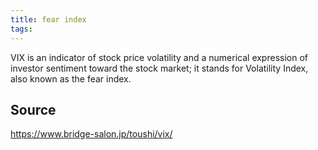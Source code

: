 ```yaml
---
title: fear index
tags: 
---
```


VIX is an indicator of stock price volatility and a numerical expression of investor sentiment toward the stock market; it stands for Volatility Index, also known as the fear index.

## Source
https://www.bridge-salon.jp/toushi/vix/